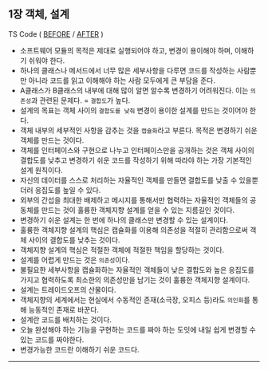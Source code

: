 ## 1장 객체, 설계

TS Code ( [BEFORE](./code/before.ts) / [AFTER](./code/after.ts) )

- 소프트웨어 모듈의 목적은 제대로 실행되어야 하고, 변경이 용이해야 하며, 이해하기 쉬워야 한다.
- 하나의 클래스나 메서드에서 너무 많은 세부사항을 다루면 코드를 작성하는 사람뿐만 아니라 코드를 읽고 이해해야 하는 사람 모두에게 큰 부담을 준다.
- A클래스가 B클래스의 내부에 대해 많이 알면 알수록 변경하기 어려워진다. 이는 `의존성`과 관련된 문제다. = `결합도`가 높다.
- 설계의 목표는 객체 사이의 `결합도를 낮춰` 변경이 용이한 설계를 만드는 것이어야 한다.
- 객체 내부의 세부적인 사항을 감추는 것을 `캡슐화`라고 부른다. 목적은 변경하기 쉬운 객체를 만드는 것이다.
- 객체를 인터페이스와 구현으로 나누고 인터페이스만을 공개하는 것은 객체 사이의 결합도를 낮추고 변경하기 쉬운 코드를 작성하기 위해 따라야 하는 가장 기본적인 설계 원칙이다.
- 자신의 데이터를 스스로 처리하는 자율적인 객체를 만들면 결합도를 낮출 수 있을뿐더러 응집도를 높일 수 있다.
- 외부의 간섭을 최대한 배제하고 메시지를 통해서만 협력하는 자율적인 객체들의 공동체를 만드는 것이 훌륭한 객체지향 설계를 얻을 수 있는 지름길인 것이다.
- 변경하기 쉬운 설계는 한 번에 하나의 클래스만 변경할 수 있는 설계이다.
- 훌륭한 객체지향 설계의 핵심은 캡슐화를 이용해 의존성을 적절히 관리함으로써 객체 사이의 결합도를 낮추는 것이다.
- 객체지향 설계의 핵심은 적절한 객체에 적절한 책임을 할당하는 것이다.
- 설계를 어렵게 만드는 것은 `의존성`이다.
- 불필요한 세부사항을 캡슐화하는 자율적인 객체들이 낮은 결합도와 높은 응집도를 가지고 협력하도록 최소한의 의존성만을 남기는 것이 훌륭한 객체지향 설계이다.
- 설계는 트레이드오프의 산물이다.
- 객체지향의 세계에서는 현실에서 수동적인 존재(소극장, 오피스 등)라도 `의인화`를 통해 능동적인 존재로 바꾼다.
- 설계란 코드를 배치하는 것이다.
- 오늘 완성해야 하는 기능을 구현하는 코드를 짜야 하는 도잇에 내일 쉽게 변경할 수 있는 코드를 짜야한다.
- 변경가능한 코드란 이해하기 쉬운 코드다.

---
